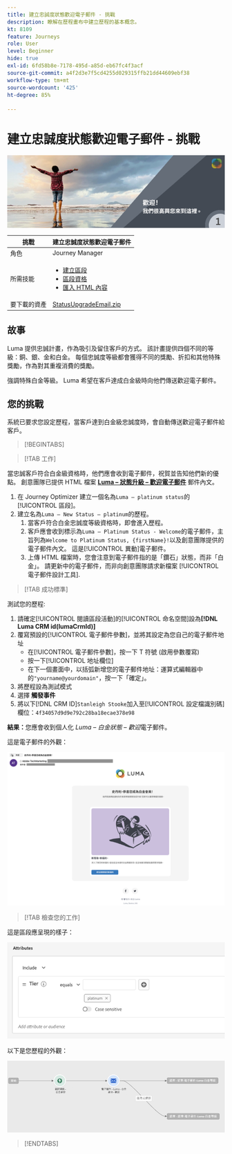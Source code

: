 ```yaml
---
title: 建立忠誠度狀態歡迎電子郵件 - 挑戰
description: 瞭解在歷程畫布中建立歷程的基本概念。
kt: 8109
feature: Journeys
role: User
level: Beginner
hide: true
exl-id: 6fd58b8e-7178-495d-a85d-eb67fc4f3acf
source-git-commit: a4f2d3e7f5cd4255d029315ffb21dd44609ebf38
workflow-type: tm+mt
source-wordcount: '425'
ht-degree: 85%

---
```


# 建立忠誠度狀態歡迎電子郵件 - 挑戰

![忠誠度狀態歡迎電子郵件 - 挑戰橫幅](/help/challenges/assets/email-assets/luma-transactional-onboarding-1.png)

| 挑戰 | 建立忠誠度狀態歡迎電子郵件 |
|---|---|
| 角色 | Journey Manager |
| 所需技能 | <ul><li>[建立區段](https://experienceleague.adobe.com/docs/journey-optimizer-learn/tutorials/profiles-segments-subscriptions/create-segments.html?lang=zh-Hant)</li> <li>[區段資格](https://experienceleague.adobe.com/docs/journey-optimizer-learn/tutorials/create-journeys/use-case-read-segment-qualification.html?lang=zh-Hant)</li><li>[匯入 HTML 內容](https://experienceleague.adobe.com/docs/journey-optimizer-learn/tutorials/email-channel/import-and-author-html-email-content.html)</li></ul> |
| 要下載的資產 | [StatusUpgradeEmail.zip](/help/challenges/assets/email-assets/StatusUpgradeEmail.zip) |

## 故事

Luma 提供忠誠計畫，作為吸引及留住客戶的方式。 該計畫提供四個不同的等級：銅、銀、金和白金。 每個忠誠度等級都會獲得不同的獎勵、折扣和其他特殊獎勵，作為對其重複消費的獎勵。

強調特殊白金等級。 Luma 希望在客戶達成白金級時向他們傳送歡迎電子郵件。

## 您的挑戰

系統已要求您設定歷程，當客戶達到白金級忠誠度時，會自動傳送歡迎電子郵件給客戶。

>[!BEGINTABS]

>[!TAB 工作]

當忠誠客戶符合白金級資格時，他們應會收到電子郵件，祝賀並告知他們新的優點。 創意團隊已提供 HTML 檔案 **[Luma – 狀態升級 – 歡迎電子郵件](/help/challenges/assets/email-assets/StatusUpgradeEmail.zip)** 郵件內文。

1. 在 Journey Optimizer 建立一個名為`Luma – platinum status`的[!UICONTROL 區段]。
2. 建立名為`Luma – New Status – platinum`的歷程。
   1. 當客戶符合白金忠誠度等級資格時，即會進入歷程。
   2. 客戶應會收到標示為`Luma – Platinum Status - Welcome`的電子郵件，主旨列為`Welcome to Platinum Status, {firstName}!`以及創意團隊提供的電子郵件內文。 這是[!UICONTROL 異動]電子郵件。
   3. 上傳 HTML 檔案時，您會注意到電子郵件指的是「鑽石」狀態，而非「白金」。 請更新中的電子郵件，而非向創意團隊請求新檔案 [!UICONTROL 電子郵件設計工具].

>[!TAB 成功標準]

測試您的歷程:

1. 請確定[!UICONTROL 閱讀區段活動]的[!UICONTROL 命名空間]設為&#x200B;**[!DNL Luma CRM id(lumaCrmId)]**
2. 覆寫預設的[!UICONTROL 電子郵件參數]，並將其設定為您自己的電子郵件地址
   * 在[!UICONTROL 電子郵件參數]，按一下 T 符號 (啟用參數覆寫)
   * 按一下[!UICONTROL 地址欄位]
   * 在下一個畫面中，以括弧新增您的電子郵件地址：運算式編輯器中的`"yourname@yourdomain"`，按一下「確定」。
3. 將歷程設為測試模式
4. 選擇 **觸發事件**
5. 將以下[!DNL CRM ID]`Stanleigh Stooke`加入至[!UICONTROL 設定檔識別碼]欄位：`4f34057d9d9e792c28ba18ecae378e98`

**結果：**&#x200B;您應會收到個人化 *Luma – 白金狀態 – 歡迎*&#x200B;電子郵件。

這是電子郵件的外觀：

![Luma – 狀態升級 – 歡迎電子郵件](/help/challenges/assets/status-upgrade-welcome-email.png)

>[!TAB 檢查您的工作]

這是區段應呈現的樣子：

![Luma — 白金狀態 — 區段](/help/challenges/assets/segment-luma-platinum-status.png)

以下是您歷程的外觀：

![platinum-status-upgrade-journey](/help/challenges/assets/journey-luma-status-upgrade.png)

>[!ENDTABS]
